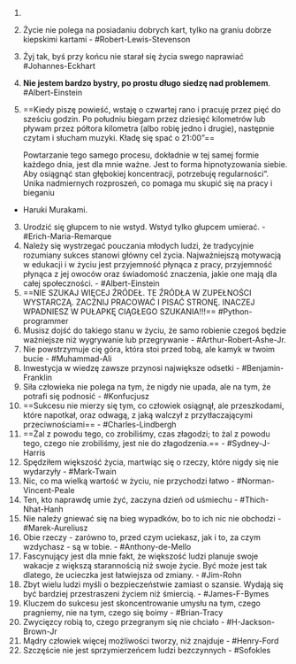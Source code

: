
1. 
2. Życie nie polega na posiadaniu dobrych kart, tylko na graniu dobrze kiepskimi kartami - #Robert-Lewis-Stevenson
3. Żyj tak, byś przy końcu nie starał się życia swego naprawiać #Johannes-Eckhart
4. **Nie jestem bardzo bystry, po prostu długo siedzę nad problemem**. #Albert-Einstein  
5. ==Kiedy piszę powieść, wstaję o czwartej rano i pracuję przez pięć do sześciu godzin. Po południu biegam przez dziesięć kilometrów lub pływam przez półtora kilometra (albo robię jedno i drugie), następnie czytam i słucham muzyki. Kładę się spać o 21:00”==
   
   Powtarzanie tego samego procesu, dokładnie w tej samej formie każdego dnia, jest dla mnie ważne. Jest to forma hipnotyzowania siebie. Aby osiągnąć stan głębokiej koncentracji, potrzebuję regularności”. 
	Unika nadmiernych rozproszeń, co pomaga mu skupić się na pracy i bieganiu
	
- Haruki Murakami.
3. Urodzić się głupcem to nie wstyd. Wstyd tylko głupcem umierać. - #Erich-Maria-Remarque
4. Należy się wystrzegać pouczania młodych ludzi, że tradycyjnie rozumiany sukces stanowi główny cel życia. Najważniejszą motywacją w edukacji i w życiu jest przyjemność płynąca z pracy, przyjemność płynąca z jej owoców oraz świadomość znaczenia, jakie one mają dla całej społeczności. - #Albert-Einstein
5. ==NIE SZUKAJ WIĘCEJ ŹRÓDEŁ. TE ŹRÓDŁA W ZUPEŁNOŚCI WYSTARCZĄ. ZACZNIJ PRACOWAĆ I PISAĆ STRONĘ. INACZEJ WPADNIESZ W PUŁAPKĘ CIĄGŁEGO SZUKANIA!!!== #Python-programmer 
6. Musisz dojść do takiego stanu w życiu, że samo robienie czegoś będzie ważniejsze niż wygrywanie lub przegrywanie - #Arthur-Robert-Ashe-Jr.
7. Nie powstrzymuje cię góra, która stoi przed tobą, ale kamyk w twoim bucie - #Muhammad-Ali
8. Inwestycja w wiedzę zawsze przynosi największe odsetki - #Benjamin-Franklin
9. Siła człowieka nie polega na tym, że nigdy nie upada, ale na tym, że potrafi się podnosić - #Konfucjusz
10. ==Sukcesu nie mierzy się tym, co człowiek osiągnął, ale przeszkodami, które napotkał, oraz odwagą, z jaką walczył z przytłaczającymi przeciwnościami==  - #Charles-Lindbergh
11. ==Żal z powodu tego, co zrobiliśmy, czas złagodzi; to żal z powodu tego, czego nie zrobiliśmy, jest nie do złagodzenia.== - #Sydney-J-Harris
12. Spędziłem większość życia, martwiąc się o rzeczy, które nigdy się nie wydarzyły - #Mark-Twain
13. Nic, co ma wielką wartość w życiu, nie przychodzi łatwo - #Norman-Vincent-Peale
14. Ten, kto naprawdę umie żyć, zaczyna dzień od uśmiechu - #Thich-Nhat-Hanh
15. Nie należy gniewać się na bieg wypadków, bo to ich nic nie obchodzi - #Marek-Aureliusz
16. Obie rzeczy - zarówno to, przed czym uciekasz, jak i to, za czym wzdychasz - są w tobie. - #Anthony-de-Mello
17. Fascynujący jest dla mnie fakt, że większość ludzi planuje swoje wakacje z większą starannością niż swoje życie. Być może jest tak dlatego, że ucieczka jest łatwiejsza od zmiany. - #Jim-Rohn
18. Zbyt wielu ludzi myśli o bezpieczeństwie zamiast o szansie. Wydają się być bardziej przestraszeni życiem niż śmiercią. - #James-F-Bymes
19. Kluczem do sukcesu jest skoncentrowanie umysłu na tym, czego pragniemy, nie na tym, czego się boimy - #Brian-Tracy
20. Zwycięzcy robią to, czego przegranym się nie chciało - #H-Jackson-Brown-Jr
21. Mądry człowiek więcej możliwości tworzy, niż znajduje - #Henry-Ford
22. Szczęście nie jest sprzymierzeńcem ludzi bezczynnych - #Sofokles

